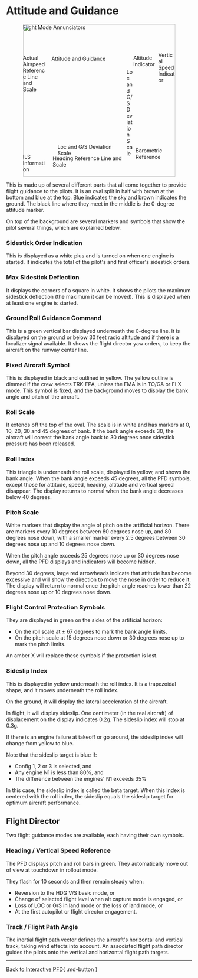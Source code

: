 <link rel="stylesheet" href="../../../../stylesheets/pfd-interactive.css">

# Attitude and Guidance

<div style="position: relative; width: 413px; height: auto; margin-left: auto;  margin-right: auto;">
    <img src="/pilots-corner/assets/a32nx-briefing/pfd/pfd-small.png" style="width: 413px; height: auto;">
    <a href="/pilots-corner/a32nx-briefing/pfd/fma/">               <div class="imagemap"             style="position: absolute; left:     0%; top:     0%; width:   100%; height: 15.00%;"><span class="imagemapname">Flight Mode Annunciators</span></div></a>
    <a href="/pilots-corner/a32nx-briefing/pfd/altitude-indicator/"><div class="imagemap"             style="position: absolute; left: 72.60%; top: 20.00%; width: 16.00%; height: 58.00%;"><span class="imagemapname">Altitude Indicator</span></div></a>
    <a href="/pilots-corner/a32nx-briefing/pfd/vertical-speed/">    <div class="imagemap"             style="position: absolute; left: 89.00%; top: 18.15%; width: 11.00%; height: 64.20%;"><span class="imagemapname">Vertical Speed Indicator</span></div></a>
    <a href="/pilots-corner/a32nx-briefing/pfd/baro-ref/">          <div class="imagemap"             style="position: absolute; left: 74.04%; top: 81.00%; width: 19.44%; height:   5.8%;"><span class="imagemapname">Barometric Reference</span></div></a>
    <a href="/pilots-corner/a32nx-briefing/pfd/artificial-horizon/"><div class="imagemap highlighted" style="position: absolute; left: 18.74%; top: 20.62%; width: 48.81%; height: 56.68%;"><span class="imagemapname">Attitude and Guidance</span></div></a>
    <a href="/pilots-corner/a32nx-briefing/pfd/speedtape/">         <div class="imagemap"             style="position: absolute; left:     0%; top: 20.17%; width: 15.35%; height: 57.86%;"><span class="imagemapname">Actual Airspeed Reference Line and Scale</span></div></a>
    <a href="/pilots-corner/a32nx-briefing/pfd/heading-ref/">       <div class="imagemap"             style="position: absolute; left: 19.58%; top: 86.09%; width: 47.48%; height: 12.17%;"><span class="imagemapname">Heading Reference Line and Scale</span></div></a>
    <a href="/pilots-corner/a32nx-briefing/pfd/ils-indicator/">     <div class="imagemap"             style="position: absolute; left: 22.70%; top: 78.40%; width: 42.88%; height:  5.34%;"><span class="imagemapname">Loc and G/S Deviation Scale</span></div></a>
    <a href="/pilots-corner/a32nx-briefing/pfd/ils-indicator/">     <div class="imagemap"             style="position: absolute; left: 68.10%; top: 29.41%; width:  4.01%; height: 41.10%;"><span class="imagemapname">Loc and G/S Deviation Scale</span></div></a>
    <a href="/pilots-corner/a32nx-briefing/pfd/ils-indicator/">     <div class="imagemap"             style="position: absolute; left:     0%; top: 85.00%; width: 16.00%; height: 13.00%;"><span class="imagemapname">ILS Information</span></div></a>
</div>

This is made up of several different parts that all come together to provide flight guidance to the pilots. It is an oval split in half with brown at the bottom and blue at the top. Blue indicates the sky and brown indicates the ground. The black line where they meet in the middle is the 0-degree attitude marker.

On top of the background are several markers and symbols that show the pilot several things, which are explained below.

### Sidestick Order Indication

This is displayed as a white plus and is turned on when one engine is started. It indicates the total of the pilot's and first officer's sidestick orders.

### Max Sidestick Deflection

It displays the corners of a square in white. It shows the pilots the maximum sidestick deflection (the maximum it can be moved). This is displayed when at least one engine is started.

### Ground Roll Guidance Command

This is a green vertical bar displayed underneath the 0-degree line. It is displayed on the ground or below 30 feet radio altitude and if there is a localizer signal available. It shows the flight director yaw orders, to keep the aircraft on the runway center line.

### Fixed Aircraft Symbol

This is displayed in black and outlined in yellow. The yellow outline is dimmed if the crew selects TRK-FPA, unless the FMA is in TO/GA or FLX mode. This symbol is fixed, and the background moves to display the bank angle and pitch of the aircraft.

### Roll Scale

It extends off the top of the oval. The scale is in white and has markers at 0, 10, 20, 30 and 45 degrees of bank. If the bank angle exceeds 30, the aircraft will correct the bank angle back to 30 degrees once sidestick pressure has been released.

### Roll Index

This triangle is underneath the roll scale, displayed in yellow, and shows the bank angle. When the bank angle exceeds 45 degrees, all the PFD symbols, except those for attitude, speed, heading, altitude and vertical speed disappear. The display returns to normal when the bank angle decreases below 40 degrees.

### Pitch Scale

White markers that display the angle of pitch on the artificial horizon. There are markers every 10 degrees between 80 degrees nose up, and 80 degrees nose down, with a smaller marker every 2.5 degrees between 30 degrees nose up and 10 degrees nose down.

When the pitch angle exceeds 25 degrees nose up or 30 degrees nose down, all the PFD displays and indicators will become hidden.

Beyond 30 degrees, large red arrowheads indicate that attitude has become excessive and will show the direction to move the nose in order to reduce it. The display will return to normal once the pitch angle reaches lower than 22 degrees nose up or 10 degrees nose down.

### Flight Control Protection Symbols

They are displayed in green on the sides of the artificial horizon:

- On the roll scale at ± 67 degrees to mark the bank angle limits.
- On the pitch scale at 15 degrees nose down or 30 degrees nose up to mark the pitch limits.

An amber X will replace these symbols if the protection is lost.

### Sideslip Index

This is displayed in yellow underneath the roll index. It is a trapezoidal shape, and it moves underneath the roll index.

On the ground, it will display the lateral acceleration of the aircraft.

In flight, it will display sideslip. One centimeter (in the real aircraft) of displacement on the display indicates 0.2g. The sideslip index will stop at 0.3g.

If there is an engine failure at takeoff or go around, the sideslip index will change from yellow to blue.

Note that the sideslip target is blue if:

- Config 1, 2 or 3 is selected, and
- Any engine N1 is less than 80%, and
- The difference between the engines' N1 exceeds 35%

In this case, the sideslip index is called the beta target. When this index is centered with the roll index, the sideslip equals the sideslip target for optimum aircraft performance.

## Flight Director

Two flight guidance modes are available, each having their own symbols.

### Heading / Vertical Speed Reference

The PFD displays pitch and roll bars in green. They automatically move out of view at touchdown in rollout mode.

They flash for 10 seconds and then remain steady when:

- Reversion to the HDG V/S basic mode, or
- Change of selected flight level when alt capture mode is engaged, or
- Loss of LOC or G/S in land mode or the loss of land mode, or
- At the first autopilot or flight director engagement.

### Track / Flight Path Angle

The inertial flight path vector defines the aircraft's horizontal and vertical track, taking wind effects into account. An associated flight path director guides the pilots onto the vertical and horizontal flight path targets.

---
[Back to Interactive PFD](index.md){ .md-button }
